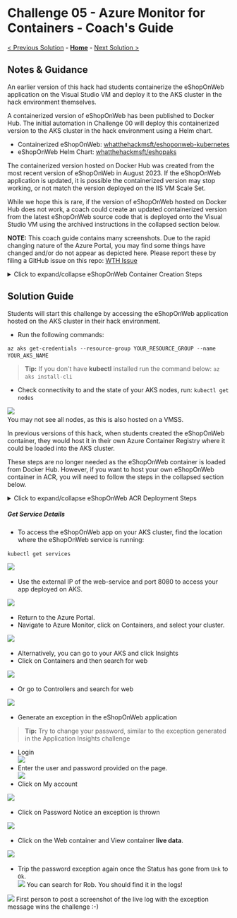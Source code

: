 # Challenge 05 - Azure Monitor for Containers - Coach's Guide 

[< Previous Solution](./Solution-04.md) - **[Home](./README.md)** - [Next Solution >](./Solution-06.md)

## Notes & Guidance

An earlier version of this hack had students containerize the eShopOnWeb application on the Visual Studio VM and deploy it to the AKS cluster in the hack environment themselves. 

A containerized version of eShopOnWeb has been published to Docker Hub. The initial automation in Challenge 00 will deploy this containerized version to the AKS cluster in the hack environment using a Helm chart.

- Containerized eShopOnWeb: [whatthehackmsft/eshoponweb-kubernetes](https://hub.docker.com/r/whatthehackmsft/eshoponweb-kubernetes)
- eShopOnWeb Helm Chart: [whatthehackmsft/eshopaks](https://hub.docker.com/r/whatthehackmsft/eshopaks)

The containerized version hosted on Docker Hub was created from the most recent version of eShopOnWeb in August 2023. If the eShopOnWeb application is updated, it is possible the containerized version may stop working, or not match the version deployed on the IIS VM Scale Set.

While we hope this is rare, if the version of eShopOnWeb hosted on Docker Hub does not work, a coach could create an updated containerized version from the latest eShopOnWeb source code that is deployed onto the Visual Studio VM using the archived instructions in the collapsed section below.

**NOTE:** This coach guide contains many screenshots. Due to the rapid changing nature of the Azure Portal, you may find some things have changed and/or do not appear as depicted here. Please report these by filing a GitHub issue on this repo: [WTH Issue](https://aka.ms/wthproposal) 

<details>
<summary>Click to expand/collapse eShopOnWeb Container Creation Steps</summary>

From your Visual Studio Server, deploy the eShopOnWeb application to AKS
- Install Docker Desktop and restart your Visual Studio VM. 
- This step is required before you can add Docker support to your eShopOnWeb app in Visual Studio.    

![Docker Desktop for Windows](../Images/05-01-DockerDesktop.png)  
- Click the link  

![WSL2 Incomplete Dialog](../Images/05-02-WSL2Incomplete.png) 
 - Follow the instructions to complete the WSL 2 installation and restart Docker Desktop  
 
![WSL2 Installation Wizard](../Images/05-03-WSL2Wizard.png)  
  
- Navigate to `c:\eshoponweb\eShopOnWeb-master`
    
![eShopOnWeb files in Explorer](../Images/05-04-eShopExplorer.png)

- Double-click on **eShopOnWeb.sln** solution file and select Visual Studio 2019 when prompted.
- Sign into Visual Studio if you have not already done so.
- Once Visual Studio opens and settles down.
- Update your DB connection strings in **appsettings.json** to use the SQL server IP address instead of hostname.  

>**Tip:** You can get the SQL private IP from the VM in Azure Portal. 

![AppSettings.json in VS](../Images/05-05-VSAppSettings.png)  
- Right-click on **Web** the **Add** then **Add Docker Support**. 
  
![Add Docker Support Menu Option in VS](../Images/05-06-VSAddDockerSupport.png)   
- Leave the default option of Linux selected and click OK. 
- Regenerate a new Dockerfile and wait for task to complete.  
- When prompted click **Allow access** to your docker back-end to communicate with Private Networks.  

![Windows Firewall warning for Docker](../Images/05-07-WindowsFirewallDocker.png) 
When Docker support has been added, you should see a Docker option to run/debug your app.

![Docker "run" button in VS](../Images/05-08-VSDockerRunButton.png)  

- Click to run your app. Wait a few minutes for your app to build and load. 
- When its complete Visual Studio will open the URL in the default browser. 
- Your app is now running in a local container, click **Stop** or close the Browser.
 
![eShopOnWeb in browser running from local container](../Images/05-09-LocalContainerRunning.png)

#### From Azure Monitor, locate the container running the eShopOnWeb application

Now, let's move on to publishing the app to AKS.
- Go to the Azure Portal and create an Azure Container registry with a Standard SKU in your workshop resource group.

![Create ACR in Azure Portal](../Images/05-10-CreateACR.png)   
- Once your Container Registry is created, return to Visual Studio and right click on Web to publish.
  
![](https://github.com/msghaleb/AzureMonitorHackathon/raw/master/images/image81.png)  
- Choose Azure, Azure Container Registry as your Publish target and select the Container Registry that you just created. 
- Click Finish.  

![](https://github.com/msghaleb/AzureMonitorHackathon/raw/master/images/image82.png)     
- Next, navigate to the Connected Services for Web.
- Configure Application Insights to Azure Application Insights, select
- Your App Insights resource and **Save connection string value in None**
- Configure SQL DB `CatalogConnection` to point to SQL Server Database
- Update connection string(s) using the Catalog string found in **appsettings.json** and **Save connection string in None**.
- Configure SQL DB `IdentityConnection` to point to SQL Server Database  
- Update connection string using the Identity string found in **appsettings.json** and **Save connection value string in None**  
- Update Secrets.json(Local)
  
![](https://github.com/msghaleb/AzureMonitorHackathon/raw/master/images/image83.png)  
- Return to Publish and click on Publish to push your app up to the Container Registry. This step will take several minutes. The final Visual Studio output should indicate successful push.

![](https://github.com/msghaleb/AzureMonitorHackathon/raw/master/images/image84.png)  
- Open the provided **deployment.yml** file in **sources\aks** and update the image name to point to your Container Registry Login server and image.   

![](https://github.com/msghaleb/AzureMonitorHackathon/raw/master/images/image85.png)  
- Update the server name as shown below 

![](https://github.com/msghaleb/AzureMonitorHackathon/raw/master/images/image86.png)  
- Upload the `**LogReaderRBAC.yml**`, `**deployment.yml**` and `**service.yml**` files to your cloud shell or browse to the sources/aks folder

</details>

## Solution Guide

Students will start this challenge by accessing the eShopOnWeb application hosted on the AKS cluster in their hack environment.

- Run the following commands:
```
az aks get-credentials --resource-group YOUR_RESOURCE_GROUP --name YOUR_AKS_NAME
```
>**Tip:** If you don't have **kubectl** installed run the command below:
>`az aks install-cli`

- Check connectivity to and the state of your AKS nodes, run: `kubectl get nodes`  

![](https://github.com/msghaleb/AzureMonitorHackathon/raw/master/images/image87_2.png)  
You may not see all nodes, as this is also hosted on a VMSS.

In previous versions of this hack, when students created the eShopOnWeb container, they would host it in their own Azure Container Registry where it could be loaded into the AKS cluster.

These steps are no longer needed as the eShopOnWeb container is loaded from Docker Hub. However, if you want to host your own eShopOnWeb container in ACR, you will need to follow the steps in the collapsed section below.

<details>
<summary>Click to expand/collapse eShopOnWeb ACR Deployment Steps</summary>

>**Important:** You will need to give access to your AKS cluster on the Container Registry (ACR) to be able to pull the image and deploy it. To do so and for learning purposes give both the AKS and the Agent Pool Contributor rights on the ACR.
>The AKS and the Agent Pool Managed Identities are called after the AKS name.  

![](https://github.com/msghaleb/AzureMonitorHackathon/raw/master/images/image88.png)
- Run the following command to deploy the cluster role bindings:
`kubectl create -f LogReaderRBAC.yml`
- Run the following command to deploy your app
`kubectl apply -f deployment.yml`  

- Run the following command after few mints to check the status of the pods:
`kubectl get pods`

![](https://github.com/msghaleb/AzureMonitorHackathon/raw/master/images/image89.png)
- Run the following command to expose your app front-end on port 8080
`kubectl apply -f service.yml`  

</details>

##### Get Service Details

- To access the eShopOnWeb app on your AKS cluster, find the location where the eShopOnWeb service is running:

`kubectl get services`  

![](https://github.com/msghaleb/AzureMonitorHackathon/raw/master/images/image91.png)  
- Use the external IP of the web-service and port 8080 to access your app deployed on AKS.

![](https://github.com/msghaleb/AzureMonitorHackathon/raw/master/images/image92.png)  
- Return to the Azure Portal. 
- Navigate to Azure Monitor, click on Containers, and select your cluster.  

![](https://github.com/msghaleb/AzureMonitorHackathon/raw/master/images/image93.png)  
 - Alternatively, you can go to your AKS and click Insights 
 - Click on Containers and then search for web
  
![](https://github.com/msghaleb/AzureMonitorHackathon/raw/master/images/image94.png)  
- Or go to Controllers and search for web

![](https://github.com/msghaleb/AzureMonitorHackathon/raw/master/images/image95.png)  
- Generate an exception in the eShopOnWeb application  
>**Tip:** Try to change your password, similar to the exception generated in the Application Insights challenge

- Login  
 ![](https://github.com/msghaleb/AzureMonitorHackathon/raw/master/images/image96.png)  
- Enter the user and password provided on the page.  
 ![](https://github.com/msghaleb/AzureMonitorHackathon/raw/master/images/image97.png)  
- Click on My account  

![](https://github.com/msghaleb/AzureMonitorHackathon/raw/master/images/image98.png)  

- Click on Password
Notice an exception is thrown  

![](https://github.com/msghaleb/AzureMonitorHackathon/raw/master/images/image99.png)  
- Click on the Web container and View container **live data**.  

![](https://github.com/msghaleb/AzureMonitorHackathon/raw/master/images/image100.png)  
- Trip the password exception again once the Status has gone from `Unk` to `Ok`.  
  ![](https://github.com/msghaleb/AzureMonitorHackathon/raw/master/images/image101.png)
You can search for Rob. You should find it in the logs!  

![](https://github.com/msghaleb/AzureMonitorHackathon/raw/master/images/image102.png)
First person to post a screenshot of the live log with the exception message wins the challenge :-)  
  


